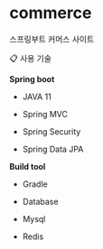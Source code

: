 # commerce
스프링부트 커머스 사이트

📋 사용 기술

**Spring boot** 

- JAVA 11

- Spring MVC

- Spring Security

- Spring Data JPA

**Build tool**

- Gradle

- Database

- Mysql

- Redis


